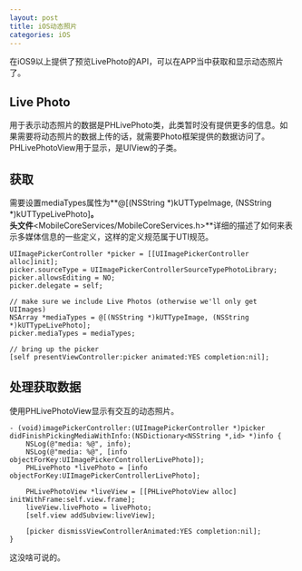 ```yaml
---
layout: post
title: iOS动态照片
categories: iOS
---
```


在iOS9以上提供了预览LivePhoto的API，可以在APP当中获取和显示动态照片了。
<!--more-->

## Live Photo

用于表示动态照片的数据是PHLivePhoto类，此类暂时没有提供更多的信息。如果需要将动态照片的数据上传的话，就需要Photo框架提供的数据访问了。  
PHLivePhotoView用于显示，是UIView的子类。  

## 获取

需要设置mediaTypes属性为**@[(NSString *)kUTTypeImage, (NSString *)kUTTypeLivePhoto]**。  
头文件**<MobileCoreServices/MobileCoreServices.h>**详细的描述了如何来表示多媒体信息的一些定义，这样的定义规范属于UTI规范。  


    UIImagePickerController *picker = [[UIImagePickerController alloc]init];
    picker.sourceType = UIImagePickerControllerSourceTypePhotoLibrary;
    picker.allowsEditing = NO;
    picker.delegate = self;

    // make sure we include Live Photos (otherwise we'll only get UIImages)
    NSArray *mediaTypes = @[(NSString *)kUTTypeImage, (NSString *)kUTTypeLivePhoto];
    picker.mediaTypes = mediaTypes;

    // bring up the picker
    [self presentViewController:picker animated:YES completion:nil];

## 处理获取数据

使用PHLivePhotoView显示有交互的动态照片。  

    - (void)imagePickerController:(UIImagePickerController *)picker didFinishPickingMediaWithInfo:(NSDictionary<NSString *,id> *)info {
        NSLog(@"media: %@", info);
        NSLog(@"media: %@", [info objectForKey:UIImagePickerControllerLivePhoto]);
        PHLivePhoto *livePhoto = [info objectForKey:UIImagePickerControllerLivePhoto];

        PHLivePhotoView *liveView = [[PHLivePhotoView alloc] initWithFrame:self.view.frame];
        liveView.livePhoto = livePhoto;
        [self.view addSubview:liveView];

        [picker dismissViewControllerAnimated:YES completion:nil];
    }

这没啥可说的。
